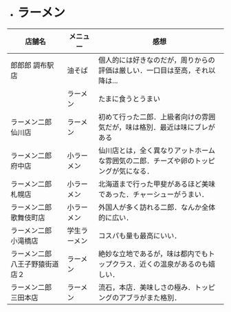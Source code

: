 + # ラーメン

|  店舗名  |  メニュー  | 感想  |
| ------- | ------- | ------- |
|  郎郎郎 調布駅店  | 油そば | 個人的には好きなのだが，周りからの評価は厳しい．一口目は至高，それ以降は... |
|  | ラーメン　|  たまに食うとうまい |
| ラーメン二郎　仙川店 | ラーメン | 初めて行った二郎．上級者向けの雰囲気だが，味は格別．最近は味にブレがある |
| ラーメン二郎　府中店 | 小ラーメン | 仙川店とは，全く異なりアットホームな雰囲気の二郎．チーズや卵のトッピングが気になる． |
| ラーメン二郎　札幌店 | 小ラーメン | 北海道まで行った甲斐があるほど美味であった．チャーシューがうまい． |
| ラーメン二郎　歌舞伎町店 | 小ラーメン | 外国人が多く訪れる二郎．なんか全体的に広い． |
| ラーメン二郎　小滝橋店 | 学生ラーメン | コスパも量も最高にいい． |
| ラーメン二郎 八王子野猿街道店２| ラーメン | 絶妙な立地であるが，味は都内でもトップクラス．近くの温泉があるのも嬉しい． |
| ラーメン二郎　三田本店 | ラーメン | 流石，本店．美味しさの極み．トッピングのアブラがまた格別．|

